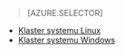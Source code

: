 > [AZURE.SELECTOR]
- [Klaster systemu Linux](../articles/hdinsight/hdinsight-hbase-tutorial-get-started-linux.md)
- [Klaster systemu Windows](../articles/hdinsight/hdinsight-hbase-tutorial-get-started.md)



<!--HONumber=Jun16_HO2-->


